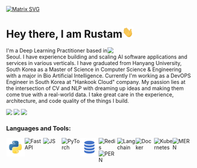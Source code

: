 [![Matrix SVG](https://raw.githubusercontent.com/rodrigograca31/rodrigograca31/master/matrix.svg)](https://www.youtube.com/watch?v=SDkAGkd4NLc)

<!-- ![Anurag's GitHub stats](https://github-readme-stats.vercel.app/api?username=RustX2802&theme=radical) -->

<h1>Hey there, I am Rustam<img src="https://raw.githubusercontent.com/ABSphreak/ABSphreak/master/gifs/Hi.gif" width="30px" height="30px"></h1>
<img align='right' src="https://github.com/RustX2802/RustX2802/blob/main/code.gif" width="230" />

I'm a Deep Learning Practitioner based in Seoul. I have experience building and scaling AI software applications and services in various verticals. I have graduated from Hanyang University, South Korea as a Master of Science in Computer Science & Engineering with a major in Bio Artificial Intelligence. Currently I'm working as a DevOPS Engineer in South Korea at "Hankook Cloud" company.
My passion lies at the intersection of CV and NLP with dreaming up ideas and making them come true with a real-world data. I take great care in the experience, architecture, and code quality of the things I build.

<a href="https://www.linkedin.com/in/rustx/"><img src="https://github.com/ashutosh1919/ashutosh1919/blob/master/logos/linkedin.png" width="40" /></a>
<a href="https://github.com/RustX2802"><img src="https://github.com/ashutosh1919/ashutosh1919/blob/master/logos/github-logo.png" width="40" /></a>
<a href="mailto:rustix260685@gmail.com"><img src="https://github.com/ashutosh1919/ashutosh1919/blob/master/logos/google-plus.png" width="40" /></a>

### Languages and Tools: 
<img align="left" alt="Python" width="50px" src="https://raw.githubusercontent.com/github/explore/80688e429a7d4ef2fca1e82350fe8e3517d3494d/topics/python/python.png" />
<img align="left" alt="FastAPI" width="50px" src="https://github.com/RustX2802/RustX2802/assets/72299347/1c602bb3-8a64-4de9-b5dd-a01f843f956a" />
<img align="left" alt="JS" width="50px" src="https://upload.wikimedia.org/wikipedia/commons/6/6a/JavaScript-logo.png" />
<img align="left" alt="PyTorch" width="50px" src="https://user-images.githubusercontent.com/72299347/235560205-f594c099-fcb7-4774-9175-c1e1ebc980be.png" />
<img align="left" alt="SQL" width="50px" src="https://raw.githubusercontent.com/github/explore/80688e429a7d4ef2fca1e82350fe8e3517d3494d/topics/sql/sql.png" />
<img align="left" alt="Redis" width="50px" src="https://cdn.icon-icons.com/icons2/2415/PNG/512/redis_original_wordmark_logo_icon_146369.png" />
<img align="left" alt="Langchain" width="50px" src="https://user-images.githubusercontent.com/72299347/235559294-788a4905-9a8d-4797-b163-3e0a2ba49a9f.png" />
<img align="left" alt="Docker" width="50px" src="https://www.docker.com/wp-content/uploads/2022/03/vertical-logo-monochromatic.png" />
<img align="left" alt="Kubernetes" width="50px" src="https://github.com/RustX2802/RustX2802/assets/72299347/13438166-2582-4c30-9436-7b0bcd9f91fb" />
<img align="left" alt="MERN" width="50px" src="https://github.com/RustX2802/RustX2802/assets/72299347/caaa61b8-db94-4b58-bdbc-0047690d3b34" />
<img align="left" alt="PERN" width="50px" src="https://github.com/RustX2802/RustX2802/assets/72299347/b44fc314-ebf0-46fd-8823-c8c534f90d21" />
